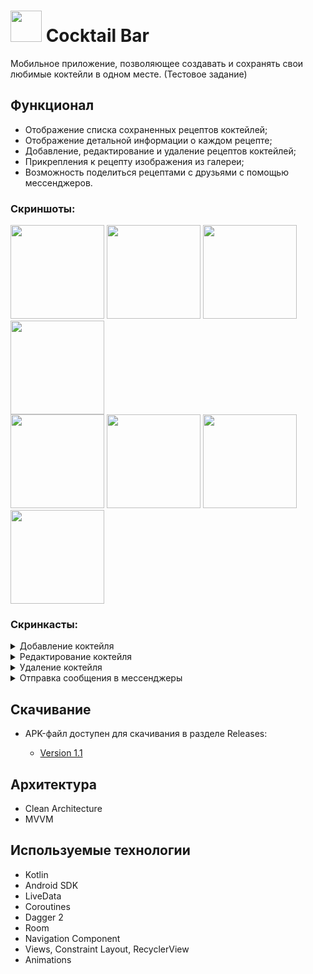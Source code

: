 # <image src='https://github.com/arshapshap/cocktail-bar/assets/48681339/f8f8f67f-a3ad-4ebe-9773-aeb6e51f7751' width=50 /> Cocktail Bar

  Мобильное приложение, позволяющее создавать и сохранять свои любимые коктейли в одном месте. (Тестовое задание)

## Функционал

* Отображение списка сохраненных рецептов коктейлей;
* Отображение детальной информации о каждом рецепте;
* Добавление, редактирование и удаление рецептов коктейлей;
* Прикрепления к рецепту изображения из галереи;
* Возможность поделиться рецептами с друзьями с помощью мессенджеров.

### Скриншоты:
<image src='https://github.com/arshapshap/surf-trainee-task/assets/48681339/4715aaa8-be99-4014-9119-8c4e9a39ae49' width=150 />
<image src='https://github.com/arshapshap/surf-trainee-task/assets/48681339/e82e261d-7943-484c-a682-db4bac444c4a' width=150 />
<image src='https://github.com/arshapshap/surf-trainee-task/assets/48681339/a667cc8c-dcb3-4c3c-a0e8-227b37372e5f' width=150 />
<image src='https://github.com/arshapshap/surf-trainee-task/assets/48681339/9430815a-2ddd-43e4-8949-a2e3d48ee5e4' width=150 />
<br>
<image src='https://github.com/arshapshap/surf-trainee-task/assets/48681339/c66e2075-5392-447b-9c38-214203a863a2' width=150 />
<image src='https://github.com/arshapshap/surf-trainee-task/assets/48681339/6c266fa2-4ae9-4e22-b3a4-a86d4d215637' width=150 />
<image src='https://github.com/arshapshap/surf-trainee-task/assets/48681339/5736c1e6-20a0-4df9-bd7f-ab499d986d2f' width=150 />
<image src='https://github.com/arshapshap/surf-trainee-task/assets/48681339/9e73b4da-02f7-4cb4-9e64-f1fa872070e4' width=150 />

### Скринкасты:
<details><summary>Добавление коктейля</summary>
<br>
  <image src='https://github.com/arshapshap/surf-trainee-task/assets/48681339/f14d06a6-556e-48b6-a8a0-dedb9424a068' width=200 />
</details>
<details><summary>Редактирование коктейля</summary>
<br>
  <image src='https://github.com/arshapshap/surf-trainee-task/assets/48681339/307b062d-cfed-4d3c-adf1-6c98346cba99' width=200 />
</details>
<details><summary>Удаление коктейля</summary>
<br>
  <image src='https://github.com/arshapshap/surf-trainee-task/assets/48681339/9c841b8b-3086-4957-aed6-de7323e22856' width=200 />
</details>
<details><summary>Отправка сообщения в мессенджеры</summary>
<br>
  <image src='https://github.com/arshapshap/surf-trainee-task/assets/48681339/74fbed56-9ca8-4e44-a72b-98c7da918287' width=200 />
</details>

## Скачивание
      
  * APK-файл доступен для скачивания в разделе Releases:

    - [Version 1.1](https://github.com/arshapshap/cocktail-bar/releases/tag/v1.1)

## Архитектура
* Clean Architecture
* MVVM

## Используемые технологии
* Kotlin
* Android SDK
* LiveData
* Coroutines
* Dagger 2
* Room
* Navigation Component
* Views, Constraint Layout, RecyclerView
* Animations
